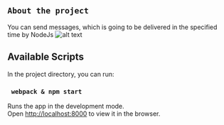 ## `About the project`
You can send messages, which is going to be delivered in the specified time by NodeJs
![alt text](https://github.com/ValValeria/React_Graphql/blob/master/screen.png?raw=true)

## Available Scripts

In the project directory, you can run:

### ` webpack & npm start`

Runs the app in the development mode.<br />
Open [http://localhost:8000](http://localhost:9000) to view it in the browser.